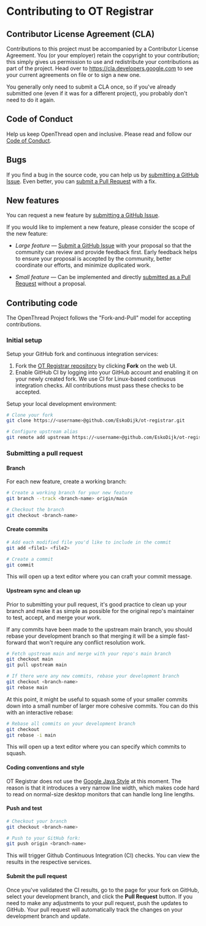 # Contributing to OT Registrar

## Contributor License Agreement (CLA)

Contributions to this project must be accompanied by a Contributor License Agreement. You (or your employer) retain the copyright to your contribution; this simply gives us permission to use and redistribute your contributions as part of the project. Head over to <https://cla.developers.google.com> to see your current agreements on file or to sign a new one.

You generally only need to submit a CLA once, so if you've already submitted one (even if it was for a different project), you probably don't need to do it again.

## Code of Conduct

Help us keep OpenThread open and inclusive.  Please read and follow our [Code of Conduct](CODE_OF_CONDUCT.md).

## Bugs

If you find a bug in the source code, you can help us by [submitting a GitHub Issue](https://github.com/EskoDijk/ot-registrar/issues/new). Even better, you can [submit a Pull Request](#submitting-a-pull-request) with a fix.

## New features

You can request a new feature by [submitting a GitHub Issue](https://github.com/EskoDijk/ot-registrar/issues/new).

If you would like to implement a new feature, please consider the scope of the new feature:

* *Large feature* — [Submit a GitHub Issue](https://github.com/EskoDijk/ot-registrar/issues/new) with your proposal so that the community can review and provide feedback first. Early feedback helps to ensure your proposal is accepted by the community, better coordinate our efforts, and minimize duplicated work.

* *Small feature* — Can be implemented and directly [submitted as a Pull Request](#submitting-a-pull-request) without a proposal.

## Contributing code

The OpenThread Project follows the "Fork-and-Pull" model for accepting contributions.

### Initial setup

Setup your GitHub fork and continuous integration services:

1. Fork the [OT Registrar repository](https://github.com/EskoDijk/ot-registrar) by clicking **Fork** on the web UI.
2. Enable GitHub CI by logging into your GitHub account and enabling it on your newly created fork. We use CI for Linux-based continuous integration checks. All contributions must pass these checks to be accepted.

Setup your local development environment:

```bash
# Clone your fork
git clone https://<username>@github.com/EskoDijk/ot-registrar.git

# Configure upstream alias
git remote add upstream https://<username>@github.com/EskoDijk/ot-registrar.git
```

### Submitting a pull request

#### Branch

For each new feature, create a working branch:

```bash
# Create a working branch for your new feature
git branch --track <branch-name> origin/main

# Checkout the branch
git checkout <branch-name>
```

#### Create commits

```bash
# Add each modified file you'd like to include in the commit
git add <file1> <file2>

# Create a commit
git commit
```

This will open up a text editor where you can craft your commit message.

#### Upstream sync and clean up

Prior to submitting your pull request, it's good practice to clean up your branch and make it as simple as possible for the original repo's maintainer to test, accept, and merge your work.

If any commits have been made to the upstream main branch, you should rebase your development branch so that merging it will be a simple fast-forward that won't require any conflict resolution work.

```bash
# Fetch upstream main and merge with your repo's main branch
git checkout main
git pull upstream main

# If there were any new commits, rebase your development branch
git checkout <branch-name>
git rebase main
```

At this point, it might be useful to squash some of your smaller commits down into a small number of larger more cohesive commits. You can do this with an interactive rebase:

```bash
# Rebase all commits on your development branch
git checkout
git rebase -i main
```

This will open up a text editor where you can specify which commits to squash.

#### Coding conventions and style

OT Registrar does not use the [Google Java Style](https://google.github.io/styleguide/javaguide.html) at this moment. The reason is that it introduces a very narrow line width, which makes code hard to read on normal-size desktop monitors that can handle long line lengths. 

#### Push and test

```bash
# Checkout your branch
git checkout <branch-name>

# Push to your GitHub fork:
git push origin <branch-name>
```

This will trigger Github Continuous Integration (CI) checks. You can view the results in the respective services.

#### Submit the pull request

Once you've validated the CI results, go to the page for your fork on GitHub, select your development branch, and click the **Pull Request** button. If you need to make any adjustments to your pull request, push the updates to GitHub. Your pull request will automatically track the changes on your development branch and update.

